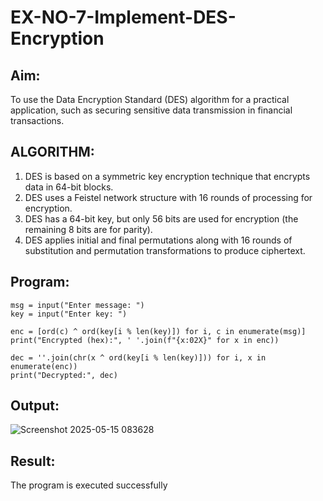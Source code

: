 # EX-NO-7-Implement-DES-Encryption

## Aim:

To use the Data Encryption Standard (DES) algorithm for a practical application, such as securing sensitive data transmission in financial transactions.

## ALGORITHM:

1. DES is based on a symmetric key encryption technique that encrypts data in 64-bit blocks.
2. DES uses a Feistel network structure with 16 rounds of processing for encryption.
3. DES has a 64-bit key, but only 56 bits are used for encryption (the remaining 8 bits are for parity).
4. DES applies initial and final permutations along with 16 rounds of substitution and permutation transformations to produce ciphertext.

## Program:
```
msg = input("Enter message: ")
key = input("Enter key: ")

enc = [ord(c) ^ ord(key[i % len(key)]) for i, c in enumerate(msg)]
print("Encrypted (hex):", ' '.join(f"{x:02X}" for x in enc))

dec = ''.join(chr(x ^ ord(key[i % len(key)])) for i, x in enumerate(enc))
print("Decrypted:", dec)
```


## Output:

![Screenshot 2025-05-15 083628](https://github.com/user-attachments/assets/f26e279e-76e4-4a40-b357-0ba3198c2116)

## Result:
  The program is executed successfully

